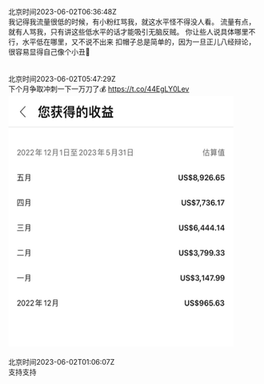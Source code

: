 北京时间2023-06-02T06:36:48Z<br>我记得我流量很低的时候，有小粉红骂我，就这水平怪不得没人看。
流量有点，就有人骂我，只有讲这些低水平的话才能吸引无脑反贼。
你让些人说具体哪里不行，水平低在哪里，又不说不出来
扣帽子总是简单的，因为一旦正儿八经辩论，很容易显得自己像个小丑🤡<br><br><br>北京时间2023-06-02T05:47:29Z<br>下个月争取冲刺一下一万刀了💰 https://t.co/44EgLY0Lev<br><img src='/temp/image/2023/t-Month-6/1664388219461574656_0.jpg' width='450' height='500'><br><br>北京时间2023-06-02T01:06:07Z<br>支持支持<br><br><br>